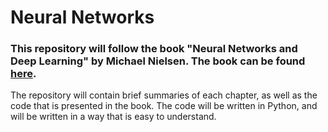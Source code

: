 # Neural Networks

### This repository will follow the book "Neural Networks and Deep Learning" by Michael Nielsen. The book can be found [here](http://neuralnetworksanddeeplearning.com/).

The repository will contain brief summaries of each chapter, as well as the code that is presented in the book. The code will be written in Python, and will be written in a way that is easy to understand.
